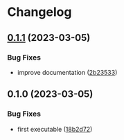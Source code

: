 # Changelog

## [0.1.1](https://github.com/COMBINE-lab/seq_geom_xform/compare/v0.1.0...v0.1.1) (2023-03-05)


### Bug Fixes

* improve documentation ([2b23533](https://github.com/COMBINE-lab/seq_geom_xform/commit/2b2353364742e7d40bdee0ca0922ecfc7c228d31))

## 0.1.0 (2023-03-05)


### Bug Fixes

* first executable ([18b2d72](https://github.com/COMBINE-lab/seq_geom_xform/commit/18b2d72aa7ce0afde891451244442bc9ba446e49))
